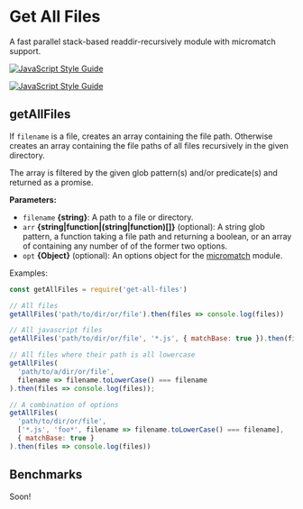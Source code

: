# Get All Files

A fast parallel stack-based readdir-recursively module with micromatch support.

[![JavaScript Style Guide](https://cdn.rawgit.com/standard/standard/master/badge.svg)](https://github.com/standard/standard)

[![JavaScript Style Guide](https://img.shields.io/badge/code_style-standard-brightgreen.svg)](https://standardjs.com)

## getAllFiles

If `filename` is a file, creates an array containing the file path.
Otherwise creates an array containing the file paths of all files recursively in the given directory.

The array is filtered by the given glob pattern(s) and/or predicate(s) and returned as a promise.

**Parameters:**
* `filename` **{string}**: A path to a file or directory.
* `arr` **{string|function|(string|function)[]}** (optional): A string glob pattern, a function taking a file path and returning a boolean, or an array of containing any number of of the former two options.
* `opt` **{Object}** (optional): An options object for the [micromatch](https://www.npmjs.com/package/micromatch) module.


Examples:
```javascript
const getAllFiles = require('get-all-files')

// All files
getAllFiles('path/to/dir/or/file').then(files => console.log(files))

// All javascript files
getAllFiles('path/to/dir/or/file', '*.js', { matchBase: true }).then(files => console.log(files))

// All files where their path is all lowercase
getAllFiles(
  'path/to/a/dir/or/file', 
  filename => filename.toLowerCase() === filename
).then(files => console.log(files));

// A combination of options
getAllFiles(
  'path/to/dir/or/file',
  ['*.js', 'foo*', filename => filename.toLowerCase() === filename], 
  { matchBase: true }
).then(files => console.log(files))
```

## Benchmarks

Soon!